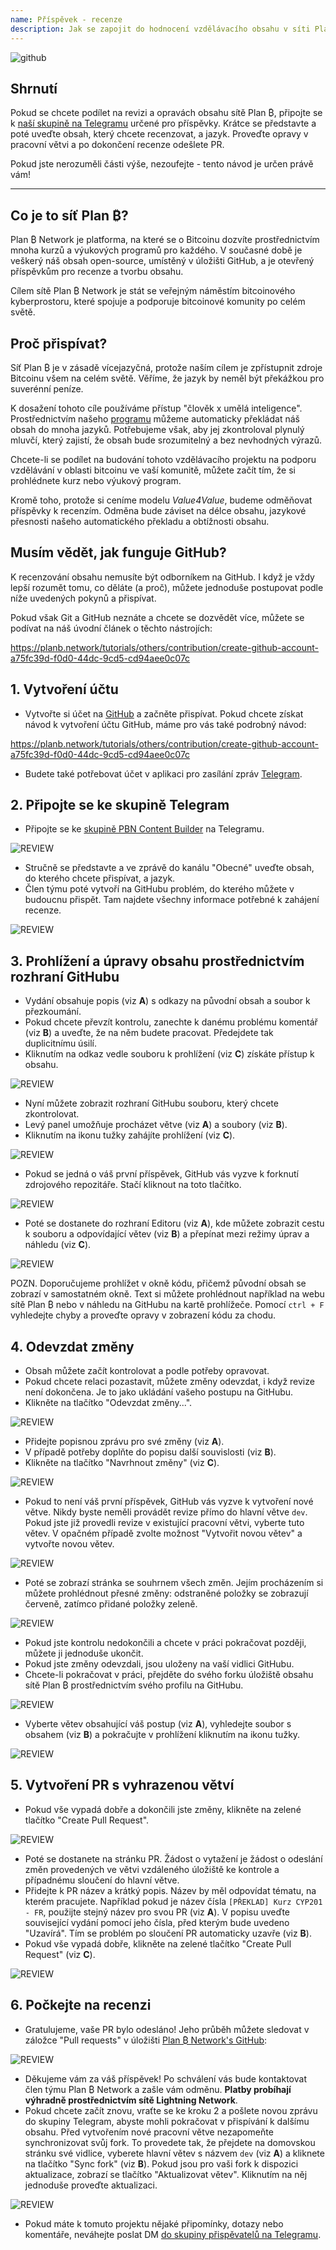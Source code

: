 ```yaml
---
name: Příspěvek - recenze
description: Jak se zapojit do hodnocení vzdělávacího obsahu v síti Plan ₿?
---
```

![github](assets/cover.webp)

## Shrnutí

Pokud se chcete podílet na revizi a opravách obsahu sítě Plan ₿, připojte se k [naší skupině na Telegramu](https://t.me/PlanBNetwork_ContentBuilder) určené pro příspěvky. Krátce se představte a poté uveďte obsah, který chcete recenzovat, a jazyk. Proveďte opravy v pracovní větvi a po dokončení recenze odešlete PR.

Pokud jste nerozuměli části výše, nezoufejte - tento návod je určen právě vám!

---
## Co je to síť Plan ₿?

Plan ₿ Network je platforma, na které se o Bitcoinu dozvíte prostřednictvím mnoha kurzů a výukových programů pro každého. V současné době je veškerý náš obsah open-source, umístěný v úložišti GitHub, a je otevřený příspěvkům pro recenze a tvorbu obsahu.

Cílem sítě Plan ₿ Network je stát se veřejným náměstím bitcoinového kyberprostoru, které spojuje a podporuje bitcoinové komunity po celém světě.

## Proč přispívat?

Síť Plan ₿ je v zásadě vícejazyčná, protože naším cílem je zpřístupnit zdroje Bitcoinu všem na celém světě. Věříme, že jazyk by neměl být překážkou pro suverénní peníze.

K dosažení tohoto cíle používáme přístup "člověk x umělá inteligence". Prostřednictvím našeho [programu](https://github.com/Asi0Flammeus/LLM-Translator) můžeme automaticky překládat náš obsah do mnoha jazyků. Potřebujeme však, aby jej zkontroloval plynulý mluvčí, který zajistí, že obsah bude srozumitelný a bez nevhodných výrazů.

Chcete-li se podílet na budování tohoto vzdělávacího projektu na podporu vzdělávání v oblasti bitcoinu ve vaší komunitě, můžete začít tím, že si prohlédnete kurz nebo výukový program.

Kromě toho, protože si ceníme modelu *Value4Value*, budeme odměňovat příspěvky k recenzím. Odměna bude záviset na délce obsahu, jazykové přesnosti našeho automatického překladu a obtížnosti obsahu.

## Musím vědět, jak funguje GitHub?

K recenzování obsahu nemusíte být odborníkem na GitHub. I když je vždy lepší rozumět tomu, co děláte (a proč), můžete jednoduše postupovat podle níže uvedených pokynů a přispívat.

Pokud však Git a GitHub neznáte a chcete se dozvědět více, můžete se podívat na náš úvodní článek o těchto nástrojích:

https://planb.network/tutorials/others/contribution/create-github-account-a75fc39d-f0d0-44dc-9cd5-cd94aee0c07c

## 1. Vytvoření účtu


- Vytvořte si účet na [GitHub](https://github.com/) a začněte přispívat. Pokud chcete získat návod k vytvoření účtu GitHub, máme pro vás také podrobný návod:

https://planb.network/tutorials/others/contribution/create-github-account-a75fc39d-f0d0-44dc-9cd5-cd94aee0c07c

- Budete také potřebovat účet v aplikaci pro zasílání zpráv [Telegram](https://telegram.org/).

## 2. Připojte se ke skupině Telegram


- Připojte se ke [skupině PBN Content Builder](https://t.me/PlanBNetwork_ContentBuilder) na Telegramu.

![REVIEW](assets/fr/01.webp)


- Stručně se představte a ve zprávě do kanálu "Obecné" uveďte obsah, do kterého chcete přispívat, a jazyk.
- Člen týmu poté vytvoří na GitHubu problém, do kterého můžete v budoucnu přispět. Tam najdete všechny informace potřebné k zahájení recenze.

![REVIEW](assets/fr/02.webp)

## 3. Prohlížení a úpravy obsahu prostřednictvím rozhraní GitHubu


- Vydání obsahuje popis (viz **A**) s odkazy na původní obsah a soubor k přezkoumání.
- Pokud chcete převzít kontrolu, zanechte k danému problému komentář (viz **B**) a uveďte, že na něm budete pracovat. Předejdete tak duplicitnímu úsilí.
- Kliknutím na odkaz vedle souboru k prohlížení (viz **C**) získáte přístup k obsahu.

![REVIEW](assets/fr/03.webp)


- Nyní můžete zobrazit rozhraní GitHubu souboru, který chcete zkontrolovat.
- Levý panel umožňuje procházet větve (viz **A**) a soubory (viz **B**).
- Kliknutím na ikonu tužky zahájíte prohlížení (viz **C**).

![REVIEW](assets/fr/04.webp)


- Pokud se jedná o váš první příspěvek, GitHub vás vyzve k forknutí zdrojového repozitáře. Stačí kliknout na toto tlačítko.

![REVIEW](assets/fr/05.webp)


- Poté se dostanete do rozhraní Editoru (viz **A**), kde můžete zobrazit cestu k souboru a odpovídající větev (viz **B**) a přepínat mezi režimy úprav a náhledu (viz **C**).

![REVIEW](assets/fr/06.webp)

POZN. Doporučujeme prohlížet v okně kódu, přičemž původní obsah se zobrazí v samostatném okně. Text si můžete prohlédnout například na webu sítě Plan ₿ nebo v náhledu na GitHubu na kartě prohlížeče. Pomocí `ctrl + F` vyhledejte chyby a proveďte opravy v zobrazení kódu za chodu.

## 4. Odevzdat změny


- Obsah můžete začít kontrolovat a podle potřeby opravovat.
- Pokud chcete relaci pozastavit, můžete změny odevzdat, i když revize není dokončena. Je to jako ukládání vašeho postupu na GitHubu.
- Klikněte na tlačítko "Odevzdat změny...".

![REVIEW](assets/fr/07.webp)


- Přidejte popisnou zprávu pro své změny (viz **A**).
- V případě potřeby doplňte do popisu další souvislosti (viz **B**).
- Klikněte na tlačítko "Navrhnout změny" (viz **C**).

![REVIEW](assets/fr/08.webp)


- Pokud to není váš první příspěvek, GitHub vás vyzve k vytvoření nové větve. Nikdy byste neměli provádět revize přímo do hlavní větve `dev`. Pokud jste již provedli revize v existující pracovní větvi, vyberte tuto větev. V opačném případě zvolte možnost "Vytvořit novou větev" a vytvořte novou větev.

![REVIEW](assets/fr/13.webp)


- Poté se zobrazí stránka se souhrnem všech změn. Jejím procházením si můžete prohlédnout přesné změny: odstraněné položky se zobrazují červeně, zatímco přidané položky zeleně.

![REVIEW](assets/fr/09.webp)


- Pokud jste kontrolu nedokončili a chcete v práci pokračovat později, můžete ji jednoduše ukončit.
- Pokud jste změny odevzdali, jsou uloženy na vaší vidlici GitHubu.
- Chcete-li pokračovat v práci, přejděte do svého forku úložiště obsahu sítě Plan ₿ prostřednictvím svého profilu na GitHubu.

![REVIEW](assets/fr/14.webp)


- Vyberte větev obsahující váš postup (viz **A**), vyhledejte soubor s obsahem (viz **B**) a pokračujte v prohlížení kliknutím na ikonu tužky.

![REVIEW](assets/fr/15.webp)

## 5. Vytvoření PR s vyhrazenou větví


- Pokud vše vypadá dobře a dokončili jste změny, klikněte na zelené tlačítko "Create Pull Request".

![REVIEW](assets/fr/10.webp)


- Poté se dostanete na stránku PR. Žádost o vytažení je žádost o odeslání změn provedených ve větvi vzdáleného úložiště ke kontrole a případnému sloučení do hlavní větve.
- Přidejte k PR název a krátký popis. Název by měl odpovídat tématu, na kterém pracujete. Například pokud je název čísla `[PŘEKLAD] Kurz CYP201 - FR`, použijte stejný název pro svou PR (viz **A**). V popisu uveďte související vydání pomocí jeho čísla, před kterým bude uvedeno "Uzavírá". Tím se problém po sloučení PR automaticky uzavře (viz **B**).
- Pokud vše vypadá dobře, klikněte na zelené tlačítko "Create Pull Request" (viz **C**).

![REVIEW](assets/fr/11.webp)

## 6. Počkejte na recenzi


- Gratulujeme, vaše PR bylo odesláno! Jeho průběh můžete sledovat v záložce "Pull requests" v úložišti [Plan ₿ Network's GitHub](https://github.com/PlanB-Network/bitcoin-educational-content/pulls):

![REVIEW](assets/fr/12.webp)


- Děkujeme vám za váš příspěvek! Po schválení vás bude kontaktovat člen týmu Plan ₿ Network a zašle vám odměnu. **Platby probíhají výhradně prostřednictvím sítě Lightning Network**.
- Pokud chcete začít znovu, vraťte se ke kroku 2 a pošlete novou zprávu do skupiny Telegram, abyste mohli pokračovat v přispívání k dalšímu obsahu. Před vytvořením nové pracovní větve nezapomeňte synchronizovat svůj fork. To provedete tak, že přejdete na domovskou stránku své vidlice, vyberete hlavní větev s názvem `dev` (viz **A**) a kliknete na tlačítko "Sync fork" (viz **B**). Pokud jsou pro vaši fork k dispozici aktualizace, zobrazí se tlačítko "Aktualizovat větev". Kliknutím na něj jednoduše proveďte aktualizaci.

![REVIEW](assets/fr/16.webp)


- Pokud máte k tomuto projektu nějaké připomínky, dotazy nebo komentáře, neváhejte poslat DM [do skupiny přispěvatelů na Telegramu](https://t.me/PlanBNetwork_ContentBuilder).
